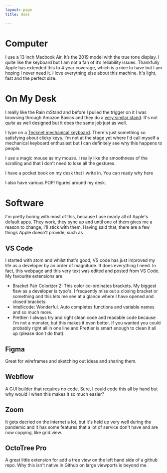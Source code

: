 ```yaml
---
layout: page
title: Uses

---
```

# Computer

I use a 13 inch Macbook Air. It’s the 2019 model with the true tone display. I quite like the keyboard but I am not a fan of it’s reliability issues. Thankfully Apple has extended this to 4 year coverage, which is a nice to have but I am hoping I never need it. I love everything else about this machine. It's light, fast and the perfect size.

# On My Desk

I really like the Rain mStand and before I pulled the trigger on it I was browsing through Amazon Basics and they do a [very similar stand](https://www.amazon.co.uk/dp/B00WRDS0AU/ref=twister_B014HAMLEG?_encoding=UTF8&psc=1). It's not _quite_ as well designed but it does the same job just as well.

I type on a [Tecknet mechanical keyboard](https://www.amazon.co.uk/TeckNet-Mechanical-Keyboard-Anti-ghosting-Aluminum/dp/B010IIKHBK/ref=sr_1_2?crid=2BXC2T3X6GB7&dchild=1&keywords=tecknet+keyboard&qid=1588105939&s=computers&sprefix=tecknet+%2Ccomputers%2C162&sr=1-2). There's just something so satisfying about clicky keys. I'm not at the stage yet where I'd call myself a mechanical keyboard enthusiast but I can definitely see why this happens to people. 

I use a magic mouse as my mouse. I really like the smoothness of the scrolling and that I don't need to lose all the gestures.

I have a pocket book on my desk that I write in. You can ready why here

I also have various POP! figures around my desk.

# Software

I'm pretty boring with most of this, because I use nearly all of Apple's default apps. They work, they sync up and until one of them gives me a reason to change, I'll stick with them. Having said that, there are a few things Apple doesn't provide, such as

<h2>VS Code</h2>

I started with atom and whilst that's good, VS code has just improved my life as a developer by an order of magnitude. It does everything I need. In fact, this webpage and this very text was edited and posted from VS Code. My favourite extensions are

* Bracket Pair Colorizer 2: This color co-ordinates brackets. My biggest flaw as a developer is typo's. I frequently miss out a closing bracket or something and this lets me see at a glance where I have opened and closed brackets.
* Intellicode: Wonderful. Auto completes functions and variable names and so much more.
* Prettier: I always try and right clean code and readable code because I'm not a monster, but this makes it even better. If you wanted you could probably right all in one line and Prettier is smart enough to clean it all up (please don't do that).

<h2>Figma</h2>

Great for wireframes and sketching out ideas and sharing them. 

<h2>Webflow</h2>

A GUI builder that requires no code. Sure, I could code this all by hand but why would I when this makes it so much easier?

<h2>Zoom</h2>

It gets decried on the internet a lot, but it's held up very well during the pandemic and it has some features that a lot of service don't have and are now copying, like grid view.

<h2>OctoTree Pro</h2>

A great little extension for add a tree view on the left hand side of a github repo. Why this isn't native in Github on large viewports is beyond me.